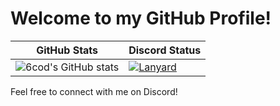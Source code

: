 # Welcome to my GitHub Profile!

| GitHub Stats | Discord Status |
|--------------|----------------|
| ![6cod's GitHub stats](https://github-readme-stats.vercel.app/api?username=6cod&show_icons=true&theme=codeSTACKr) | [![Lanyard](https://lanyard.cnrad.dev/api/1290478829168623616)](https://discord.com/users/1290478829168623616) |

Feel free to connect with me on Discord!
